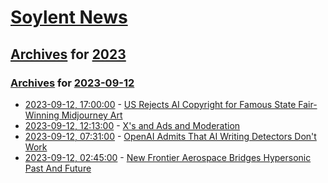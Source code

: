 # [Soylent News](../../../README.md)

## [Archives](../../index.md) for [2023](../index.md)

### [Archives](../../index.md) for [2023-09-12](index.md)

* [2023-09-12, 17:00:00](https://soylentnews.org/article.pl?sid=23/09/12/0121215&from=rss) - [US Rejects AI Copyright for Famous State Fair-Winning Midjourney Art](https://soylentnews.org/article.pl?sid=23/09/12/0121215&from=rss)
* [2023-09-12, 12:13:00](https://soylentnews.org/article.pl?sid=23/09/12/0116256&from=rss) - [X's and Ads and Moderation](https://soylentnews.org/article.pl?sid=23/09/12/0116256&from=rss)
* [2023-09-12, 07:31:00](https://soylentnews.org/article.pl?sid=23/09/11/0452224&from=rss) - [OpenAI Admits That AI Writing Detectors Don't Work](https://soylentnews.org/article.pl?sid=23/09/11/0452224&from=rss)
* [2023-09-12, 02:45:00](https://soylentnews.org/article.pl?sid=23/09/11/0450245&from=rss) - [New Frontier Aerospace Bridges Hypersonic Past And Future](https://soylentnews.org/article.pl?sid=23/09/11/0450245&from=rss)
